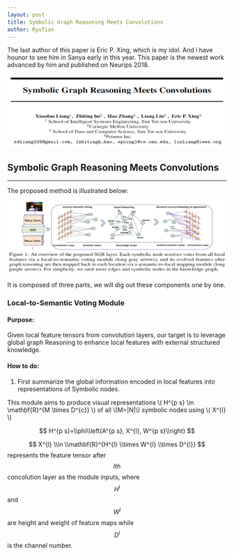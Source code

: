 ```yaml
---
layout: post
title: Symbolic Graph Reasoning Meets Convolutions
author: RyuTian
---
```


The last author of this paper is Eric P. Xing, which is my idol. And i have hounor to see him in Sanya early in this year. This paper is the newest work advanced by him and published on Neurips 2018.

![title](../images/sgr-1.png)

## Symbolic Graph Reasoning Meets Convolutions
-----
The proposed method is illustrated below:

![title](../images/sgr-2.png)

It is composed of three parts, we will dig out these components one by one.

### Local-to-Semantic Voting Module

<script type="text/javascript" src="http://cdn.mathjax.org/mathjax/latest/MathJax.js?config=default"></script>

#### Purpose:

Given local feature tensors from convolution layers, our target is to leverage global graph Reasoning to enhance local features with external structured knowledge.

#### How to do:

1. First summarize the global information encoded in local features into representations of Symbolic nodes.

This module aims to produce visual representations \\( H^{p s} \in \mathbf{R}^{M \\times D^{c}} \\) of all \\(M=|N|\\) symbolic nodes using \\( X^{l} \\)

$$ H^{p s}=\\phi\\left(A^{p s}, X^{l}, W^{p s}\\right) $$

$$ X^{l} \\in \\mathbf{R}^{H^{l} \\times W^{l} \\times D^{l}} $$ represents the feature tensor after $$ lth $$ concolution layer as the module inputs, where $$ H^{l} $$ and $$ W^{l} $$ are height and weight of feature maps while $$ D^{l} $$ is the channel number.
